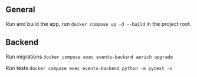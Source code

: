 ## General
Run and build the app, run 
`docker compose up -d --build` in the project root.

## Backend

Run migrations
`docker compose exec events-backend aerich upgrade`

Run tests
`docker compose exec events-backend python -m pytest -v`